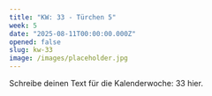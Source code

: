 ```yaml
---
title: "KW: 33 - Türchen 5"
week: 5
date: "2025-08-11T00:00:00.000Z"
opened: false
slug: kw-33
image: /images/placeholder.jpg
---
```


Schreibe deinen Text für die Kalenderwoche: 33 hier.
